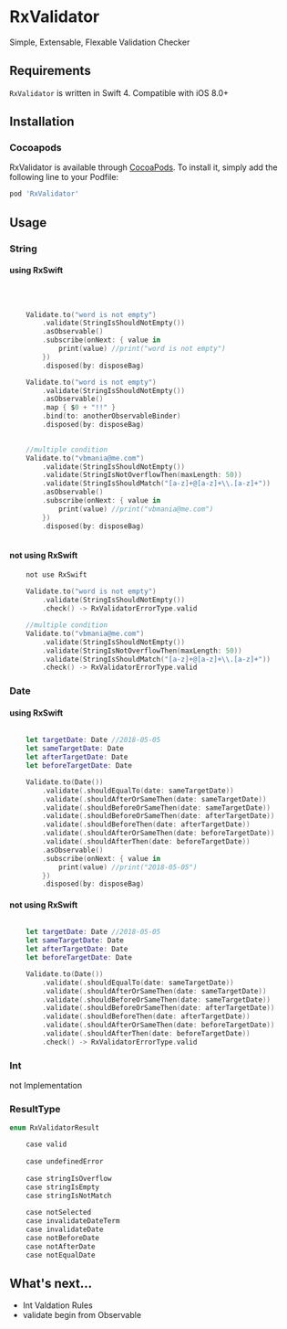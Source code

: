 # RxValidator
Simple, Extensable, Flexable Validation Checker

## Requirements

`RxValidator` is written in Swift 4. Compatible with iOS 8.0+

## Installation

### Cocoapods

RxValidator is available through [CocoaPods](http://cocoapods.org). To install
it, simply add the following line to your Podfile:

```ruby
pod 'RxValidator'
```

## Usage

### String
#### using RxSwift
```swift

	
	
	Validate.to("word is not empty")
		.validate(StringIsShouldNotEmpty())
		.asObservable()
		.subscribe(onNext: { value in
        	print(value) //print("word is not empty")
		})
		.disposed(by: disposeBag)

	Validate.to("word is not empty")
		.validate(StringIsShouldNotEmpty())
		.asObservable()
		.map { $0 + "!!" }
		.bind(to: anotherObservableBinder)
		.disposed(by: disposeBag)
		

	//multiple condition
	Validate.to("vbmania@me.com")
		.validate(StringIsShouldNotEmpty())
		.validate(StringIsNotOverflowThen(maxLength: 50))
		.validate(StringIsShouldMatch("[a-z]+@[a-z]+\\.[a-z]+"))
		.asObservable()
		.subscribe(onNext: { value in
        	print(value) //print("vbmania@me.com")
		})
		.disposed(by: disposeBag)
		
```

#### not using RxSwift
```swift
	not use RxSwift
	
	Validate.to("word is not empty")
		.validate(StringIsShouldNotEmpty())
		.check() -> RxValidatorErrorType.valid

	//multiple condition
	Validate.to("vbmania@me.com")
		.validate(StringIsShouldNotEmpty())
		.validate(StringIsNotOverflowThen(maxLength: 50))
		.validate(StringIsShouldMatch("[a-z]+@[a-z]+\\.[a-z]+"))
		.check() -> RxValidatorErrorType.valid

```

### Date
#### using RxSwift
```swift

	let targetDate: Date //2018-05-05
	let sameTargetDate: Date
	let afterTargetDate: Date
	let beforeTargetDate: Date

	Validate.to(Date())
		.validate(.shouldEqualTo(date: sameTargetDate))
		.validate(.shouldAfterOrSameThen(date: sameTargetDate))
		.validate(.shouldBeforeOrSameThen(date: sameTargetDate))
		.validate(.shouldBeforeOrSameThen(date: afterTargetDate))
		.validate(.shouldBeforeThen(date: afterTargetDate))
		.validate(.shouldAfterOrSameThen(date: beforeTargetDate))
		.validate(.shouldAfterThen(date: beforeTargetDate))
		.asObservable()
		.subscribe(onNext: { value in
        	print(value) //print("2018-05-05")
		})
		.disposed(by: disposeBag)

```

#### not using RxSwift
```swift

	let targetDate: Date //2018-05-05
	let sameTargetDate: Date
	let afterTargetDate: Date
	let beforeTargetDate: Date

	Validate.to(Date())
		.validate(.shouldEqualTo(date: sameTargetDate))
		.validate(.shouldAfterOrSameThen(date: sameTargetDate))
		.validate(.shouldBeforeOrSameThen(date: sameTargetDate))
		.validate(.shouldBeforeOrSameThen(date: afterTargetDate))
		.validate(.shouldBeforeThen(date: afterTargetDate))
		.validate(.shouldAfterOrSameThen(date: beforeTargetDate))
		.validate(.shouldAfterThen(date: beforeTargetDate))
		.check() -> RxValidatorErrorType.valid

```


### Int

not Implementation


### ResultType
```swift
enum RxValidatorResult

    case valid
    
    case undefinedError
    
    case stringIsOverflow
    case stringIsEmpty
    case stringIsNotMatch
    
    case notSelected
    case invalidateDateTerm
    case invalidateDate
    case notBeforeDate
    case notAfterDate
    case notEqualDate
```


## What's next...

* Int Valdation Rules
* validate begin from Observable

